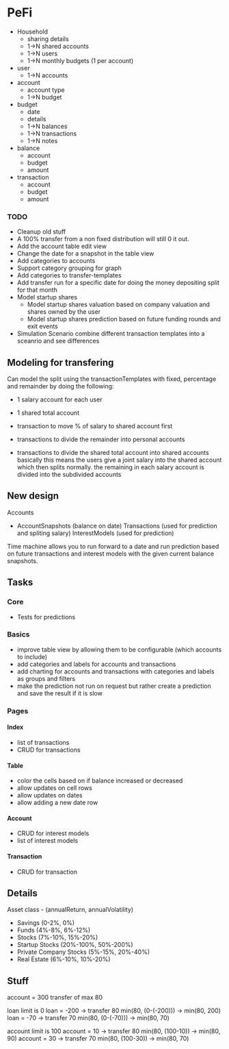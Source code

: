 # PeFi

- Household
    - sharing details
    - 1->N shared accounts
    - 1->N users
    - 1->N monthly budgets (1 per account)
- user
    - 1->N accounts
- account
    - account type
    - 1->N budget
- budget
    - date
    - details
    - 1->N balances
    - 1->N transactions
    - 1->N notes
- balance
    - account
    - budget
    - amount
- transaction
    - account
    - budget
    - amount

### TODO

- Cleanup old stuff
- A 100% transfer from a non fixed distribution will still 0 it out.
- Add the account table edit view
- Change the date for a snapshot in the table view
- Add categories to accounts
- Support category grouping for graph
- Add categories to transfer-templates
- Add transfer run for a specific date for doing the money depositing split for that month
- Model startup shares
    - Model startup shares valuation based on company valuation and shares owned by the user
    - Model startup shares prediction based on future funding rounds and exit events
- Simulation Scenario combine different transaction templates into a sceanrio and see differences

## Modeling for transfering
Can model the split using the transactionTemplates with fixed, percentage and remainder by doing the following:

- 1 salary account for each user
- 1 shared total account

- transaction to move % of salary to shared account first
- transactions to divide the remainder into personal accounts
- transactions to divide the shared total account into shared accounts
  basically this means the users give a joint salary into the shared account which then splits normally.
  the remaining in each salary account is divided into the subdivided accounts

## New design

Accounts

- AccountSnapshots (balance on date)
  Transactions (used for prediction and spliting salary)
  InterestModels (used for prediction)

Time machine allows you to run forward to a date and run prediction based on future transactions and interest models
with
the given current balance snapshots.

## Tasks

### Core

- Tests for predictions

### Basics

- improve table view by allowing them to be configurable (which accounts to include)
- add categories and labels for accounts and transactions
- add charting for accounts and transactions with categories and labels as groups and filters
- make the prediction not run on request but rather create a prediction and save the result if it is slow

### Pages

#### Index

- list of transactions
- CRUD for transactions

#### Table

- color the cells based on if balance increased or decreased
- allow updates on cell rows
- allow updates on dates
- allow adding a new date row

#### Account

- CRUD for interest models
- list of interest models

#### Transaction

- CRUD for transaction

## Details

Asset class - (annualReturn, annualVolatility)

- Savings (0-2%, 0%)
- Funds (4%-8%, 6%-12%)
- Stocks (7%-10%, 15%-20%)
- Startup Stocks (20%-100%, 50%-200%)
- Private Company Stocks (5%-15%, 20%-40%)
- Real Estate (6%-10%, 10%-20%)

## Stuff

account = 300
transfer of max 80

loan limit is 0
loan = -200  -> transfer 80   min(80, (0-(-200))) -> min(80, 200)
loan = -70   -> transfer 70   min(80, (0-(-70)))  -> min(80, 70)

account limit is 100
account = 10 -> transfer 80   min(80, (100-10))   -> min(80, 90)
account = 30 -> transfer 70   min(80, (100-30))   -> min(80, 70)
